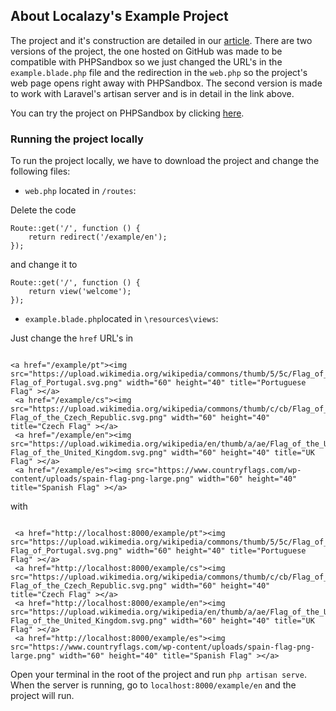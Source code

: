 ## About Localazy's Example Project

The project and it's construction are detailed in our [article](https://localazy.com/blog/laravel-multilingual-i18n-php-localazy).
There are two versions of the project, the one hosted on GitHub was made to be compatible with PHPSandbox so we just changed the URL's in the `example.blade.php` file and the redirection in the `web.php` so the project's web page opens right away with PHPSandbox. The second version is made to work with Laravel's artisan server and is in detail in the link above.

You can try the project on PHPSandbox by clicking [here](https://phpsandbox.io/n/github-laravel-example-localazy-main).

### Running the project locally

To run the project locally, we have to download the project and change the following files:

- `web.php` located in `/routes`:

Delete the code
```
Route::get('/', function () {
    return redirect('/example/en');
});
```
and change it to
```
Route::get('/', function () {
    return view('welcome');
});
```

- `example.blade.php`located in `\resources\views`:

Just change the `href` URL's in 
```

<a href="/example/pt"><img src="https://upload.wikimedia.org/wikipedia/commons/thumb/5/5c/Flag_of_Portugal.svg/255px-Flag_of_Portugal.svg.png" width="60" height="40" title="Portuguese Flag" ></a>
 <a href="/example/cs"><img src="https://upload.wikimedia.org/wikipedia/commons/thumb/c/cb/Flag_of_the_Czech_Republic.svg/1280px-Flag_of_the_Czech_Republic.svg.png" width="60" height="40" title="Czech Flag" ></a>
 <a href="/example/en"><img src="https://upload.wikimedia.org/wikipedia/en/thumb/a/ae/Flag_of_the_United_Kingdom.svg/1200px-Flag_of_the_United_Kingdom.svg.png" width="60" height="40" title="UK Flag" ></a>
 <a href="/example/es"><img src="https://www.countryflags.com/wp-content/uploads/spain-flag-png-large.png" width="60" height="40" title="Spanish Flag" ></a>

```
with 

```

 <a href="http://localhost:8000/example/pt"><img src="https://upload.wikimedia.org/wikipedia/commons/thumb/5/5c/Flag_of_Portugal.svg/255px-Flag_of_Portugal.svg.png" width="60" height="40" title="Portuguese Flag" ></a>
 <a href="http://localhost:8000/example/cs"><img src="https://upload.wikimedia.org/wikipedia/commons/thumb/c/cb/Flag_of_the_Czech_Republic.svg/1280px-Flag_of_the_Czech_Republic.svg.png" width="60" height="40" title="Czech Flag" ></a>
 <a href="http://localhost:8000/example/en"><img src="https://upload.wikimedia.org/wikipedia/en/thumb/a/ae/Flag_of_the_United_Kingdom.svg/1200px-Flag_of_the_United_Kingdom.svg.png" width="60" height="40" title="UK Flag" ></a>
 <a href="http://localhost:8000/example/es"><img src="https://www.countryflags.com/wp-content/uploads/spain-flag-png-large.png" width="60" height="40" title="Spanish Flag" ></a>

```

Open your terminal in the root of the project and run `php artisan serve`.
When the server is running, go to `localhost:8000/example/en` and the project will run.

